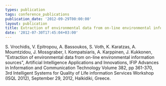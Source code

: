 ```yaml
---
types: publication
tags: conference_publications
publication_date: '2012-09-29T00:00:00'
layout: publication
title: Extraction of environmental data from on-line environmental information sources
date: '2012-07-30T17:45:04+03:00'
---
```

S. Vrochidis, V. Epitropou, A. Bassoukos, S. Voth, K. Karatzas, A. Moumtzidou, J. Mossgraber, I. Kompatsiaris, A. Karppinen, J. Kukkonen, &quot;Extraction of environmental data from on-line environmental information sources&quot;, Artificial Intelligence Applications and Innovations, IFIP Advances in Information and Communication Technology Volume 382, pp 361-370, 3rd Intelligent Systems for Quality of Life information Services Workshop (ISQL 2012), September 29, 2012, Halkidiki, Greece.